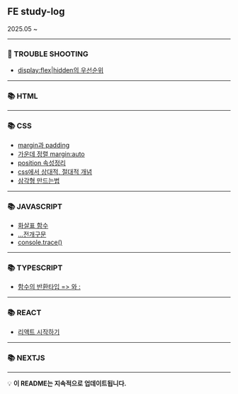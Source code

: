 ## FE study-log 
2025.05 ~

---
### 🤨 TROUBLE SHOOTING
- [display:flex|hidden의 우선순위](./Front-End/Trouble-Shooting/display-priority.md)
---

### 📚 HTML
---

### 📚 CSS
- [margin과 padding](./Front-End/02_Css/margin-and-padding.md)
- [가운데 정렬 margin:auto](./Front-End/02_Css/margin-auto.md)
- [position 속성정리](./Front-End/02_Css/position.md)
- [css에서 상대적, 절대적 개념](./Front-End/02_Css/relative-and-absolute.md)
- [삼각형 만드는법](./Front-End/02_Css/make-triangle.md)
---


### 📚 JAVASCRIPT
- [화살표 함수](./Front-End/03_JavaScript/arrow-function.md)
- [...전개구문](./Front-End/03_JavaScript/spread-operator.md)
- [console.trace()](./Front-End/03_JavaScript/console-trace.md)
---


### 📚 TYPESCRIPT
- [함수의 반환타입 => 와 :](./Front-End/04_TypeScript/function-return-type.md)

---


### 📚 REACT
- [리액트 시작하기](./Front-End/04_React/react-setting.md)
---

### 📚 NEXTJS	

---

💡 **이 README는 지속적으로 업데이트됩니다.**


